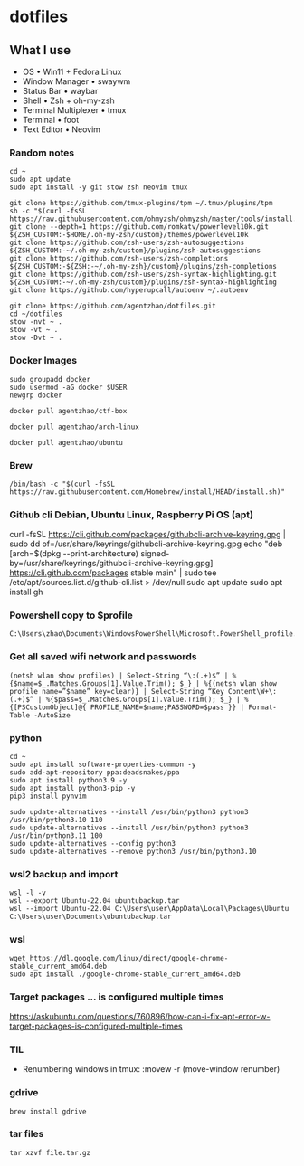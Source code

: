 # dotfiles

## What I use

- OS • Win11 + Fedora Linux
- Window Manager • swaywm
- Status Bar • waybar
- Shell • Zsh + oh-my-zsh
- Terminal Multiplexer • tmux
- Terminal • foot
- Text Editor • Neovim

### Random notes

```
cd ~
sudo apt update
sudo apt install -y git stow zsh neovim tmux

git clone https://github.com/tmux-plugins/tpm ~/.tmux/plugins/tpm
sh -c "$(curl -fsSL https://raw.githubusercontent.com/ohmyzsh/ohmyzsh/master/tools/install.sh)"
git clone --depth=1 https://github.com/romkatv/powerlevel10k.git ${ZSH_CUSTOM:-$HOME/.oh-my-zsh/custom}/themes/powerlevel10k
git clone https://github.com/zsh-users/zsh-autosuggestions ${ZSH_CUSTOM:-~/.oh-my-zsh/custom}/plugins/zsh-autosuggestions
git clone https://github.com/zsh-users/zsh-completions ${ZSH_CUSTOM:-${ZSH:-~/.oh-my-zsh}/custom}/plugins/zsh-completions
git clone https://github.com/zsh-users/zsh-syntax-highlighting.git ${ZSH_CUSTOM:-~/.oh-my-zsh/custom}/plugins/zsh-syntax-highlighting
git clone https://github.com/hyperupcall/autoenv ~/.autoenv

git clone https://github.com/agentzhao/dotfiles.git
cd ~/dotfiles
stow -nvt ~ .
stow -vt ~ .
stow -Dvt ~ .
```

### Docker Images

```
sudo groupadd docker
sudo usermod -aG docker $USER
newgrp docker
```

```
docker pull agentzhao/ctf-box
```

```
docker pull agentzhao/arch-linux
```

```
docker pull agentzhao/ubuntu
```

### Brew

```
/bin/bash -c "$(curl -fsSL https://raw.githubusercontent.com/Homebrew/install/HEAD/install.sh)"
```

### Github cli Debian, Ubuntu Linux, Raspberry Pi OS (apt)

curl -fsSL https://cli.github.com/packages/githubcli-archive-keyring.gpg | sudo dd of=/usr/share/keyrings/githubcli-archive-keyring.gpg
echo "deb [arch=$(dpkg --print-architecture) signed-by=/usr/share/keyrings/githubcli-archive-keyring.gpg] https://cli.github.com/packages stable main" | sudo tee /etc/apt/sources.list.d/github-cli.list > /dev/null
sudo apt update
sudo apt install gh

### Powershell copy to $profile

```
C:\Users\zhao\Documents\WindowsPowerShell\Microsoft.PowerShell_profile.ps1
```

### Get all saved wifi network and passwords

```
(netsh wlan show profiles) | Select-String “\:(.+)$” | %{$name=$_.Matches.Groups[1].Value.Trim(); $_} | %{(netsh wlan show profile name=”$name” key=clear)} | Select-String “Key Content\W+\:(.+)$” | %{$pass=$_.Matches.Groups[1].Value.Trim(); $_} | %{[PSCustomObject]@{ PROFILE_NAME=$name;PASSWORD=$pass }} | Format-Table -AutoSize
```

### python

```
cd ~
sudo apt install software-properties-common -y
sudo add-apt-repository ppa:deadsnakes/ppa
sudo apt install python3.9 -y
sudo apt install python3-pip -y
pip3 install pynvim

sudo update-alternatives --install /usr/bin/python3 python3 /usr/bin/python3.10 110
sudo update-alternatives --install /usr/bin/python3 python3 /usr/bin/python3.11 100
sudo update-alternatives --config python3
sudo update-alternatives --remove python3 /usr/bin/python3.10
```

### wsl2 backup and import

```
wsl -l -v
wsl --export Ubuntu-22.04 ubuntubackup.tar
wsl --import Ubuntu-22.04 C:\Users\user\AppData\Local\Packages\Ubuntu C:\Users\user\Documents\ubuntubackup.tar
```

### wsl

```
wget https://dl.google.com/linux/direct/google-chrome-stable_current_amd64.deb
sudo apt install ./google-chrome-stable_current_amd64.deb
```

### Target packages ... is configured multiple times

https://askubuntu.com/questions/760896/how-can-i-fix-apt-error-w-target-packages-is-configured-multiple-times

### TIL

- Renumbering windows in tmux: <C-a>:movew -r (move-window renumber)

### gdrive

`brew install gdrive`

### tar files

`tar xzvf file.tar.gz`
